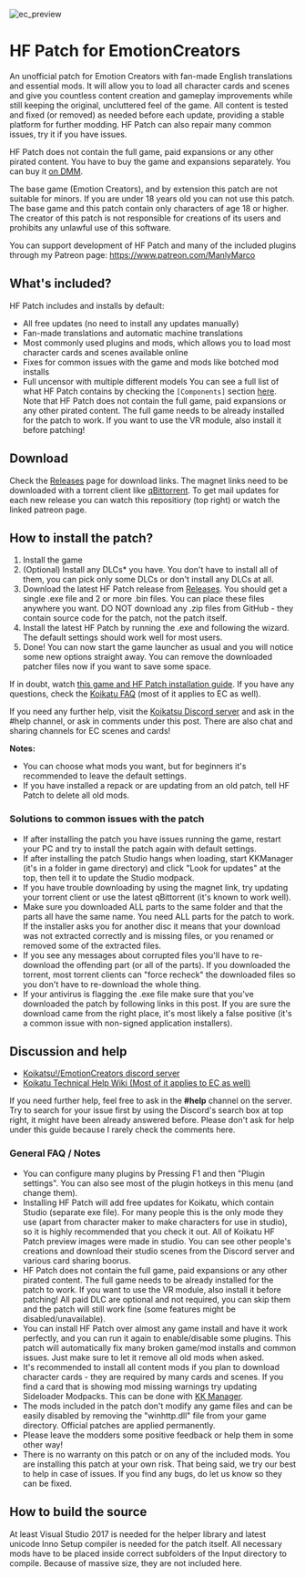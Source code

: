 ![ec_preview](https://user-images.githubusercontent.com/39247311/90802652-d8d7dd80-e317-11ea-9a3e-25ef15bf92b3.png)
# HF Patch for EmotionCreators
An unofficial patch for Emotion Creators with fan-made English translations and essential mods. It will allow you to load all character cards and scenes and give you countless content creation and gameplay improvements while still keeping the original, uncluttered feel of the game. All content is tested and fixed (or removed) as needed before each update, providing a stable platform for further modding. HF Patch can also repair many common issues, try it if you have issues.

HF Patch does not contain the full game, paid expansions or any other pirated content. You have to buy the game and expansions separately. You can buy it [on DMM](https://dlsoft.dmm.co.jp/detail/illusion_0029/).

The base game (Emotion Creators), and by extension this patch are not suitable for minors. If you are under 18 years old you can not use this patch. The base game and this patch contain only characters of age 18 or higher. The creator of this patch is not responsible for creations of its users and prohibits any unlawful use of this software.

You can support development of HF Patch and many of the included plugins through my Patreon page: https://www.patreon.com/ManlyMarco

## What's included?
HF Patch includes and installs by default:
- All free updates (no need to install any updates manually)
- Fan-made translations and automatic machine translations
- Most commonly used plugins and mods, which allows you to load most character cards and scenes available online
- Fixes for common issues with the game and mods like botched mod installs
- Full uncensor with multiple different models
You can see a full list of what HF Patch contains by checking the `[Components]` section [here](https://github.com/ManlyMarco/KK-HF_Patch/blob/master/patch.iss).
Note that HF Patch does not contain the full game, paid expansions or any other pirated content. The full game needs to be already installed for the patch to work. If you want to use the VR module, also install it before patching!

## Download
Check the [Releases](https://github.com/ManlyMarco/EC-HF_Patch/releases) page for download links. The magnet links need to be downloaded with a torrent client like [qBittorrent](https://www.qbittorrent.org/). To get mail updates for each new release you can watch this repositiory (top right) or watch the linked patreon page.

## How to install the patch?
1. Install the game
2. (Optional) Install any DLCs* you have. You don't have to install all of them, you can pick only some DLCs or don't install any DLCs at all.
3. Download the latest HF Patch release from [Releases](https://github.com/ManlyMarco/EC-HF_Patch/releases/latest). You should get a single .exe file and 2 or more .bin files. You can place these files anywhere you want. DO NOT download any .zip files from GitHub - they contain source code for the patch, not the patch itself.
4. Install the latest HF Patch by running the .exe and following the wizard. The default settings should work well for most users.
5. Done! You can now start the game launcher as usual and you will notice some new options straight away. You can remove the downloaded patcher files now if you want to save some space.

If in doubt, watch [this game and HF Patch installation guide](https://www.youtube.com/watch?v=Xece-wF86BM). If you have any questions, check the [Koikatu FAQ](https://wiki.anime-sharing.com/hgames/index.php?title=Koikatu/Technical_Help) (most of it applies to EC as well). 

If you need any further help, visit the [Koikatsu Discord server](https://discord.gg/urDt8CK) and ask in the #help channel, or ask in comments under this post. There are also chat and sharing channels for EC scenes and cards!

**Notes:**
- You can choose what mods you want, but for beginners it's recommended to leave the default settings.
- If you have installed a repack or are updating from an old patch, tell HF Patch to delete all old mods.

### Solutions to common issues with the patch
- If after installing the patch you have issues running the game, restart your PC and try to install the patch again with default settings.
- If after installing the patch Studio hangs when loading, start KKManager (it's in a folder in game directory) and click "Look for updates" at the top, then tell it to update the Studio modpack.
- If you have trouble downloading by using the magnet link, try updating your torrent client or use the latest qBittorrent (it's known to work well).
- Make sure you downloaded ALL parts to the same folder and that the parts all have the same name. You need ALL parts for the patch to work. If the installer asks you for another disc it means that your download was not extracted correctly and is missing files, or you renamed or removed some of the extracted files. 
- If you see any messages about corrupted files you'll have to re-download the offending part (or all of the parts).  If you downloaded the torrent, most torrent clients can "force recheck" the downloaded files so you don't have to re-download the whole thing.
- If your antivirus is flagging the .exe file make sure that you've downloaded the patch by following links in this post. If you are sure the download came from the right place, it's most likely a false positive (it's a common issue with non-signed application installers).

## Discussion and help
- [Koikatsu!/EmotionCreators discord server](https://discord.gg/zS5vJYS)
- [Koikatu Technical Help Wiki (Most of it applies to EC as well)](https://wiki.anime-sharing.com/hgames/index.php?title=Koikatu/Technical_Help)

If you need further help, feel free to ask in the **#help** channel on the server. Try to search for your issue first by using the Discord's search box at top right, it might have been already answered before. Please don't ask for help under this guide because I rarely check the comments here.


### General FAQ / Notes
- You can configure many plugins by Pressing F1 and then "Plugin settings". You can also see most of the plugin hotkeys in this menu (and change them).
- Installing HF Patch will add free updates for Koikatu, which contain Studio (separate exe file). For many people this is the only mode they use (apart from character maker to make characters for use in studio), so it is highly recommended that you check it out. All of Koikatu HF Patch preview images were made in studio. You can see other people's creations and download their studio scenes from the Discord server and various card sharing boorus.
- HF Patch does not contain the full game, paid expansions or any other pirated content. The full game needs to be already installed for the patch to work. If you want to use the VR module, also install it before patching! All paid DLC are optional and not required, you can skip them and the patch will still work fine (some features might be disabled/unavailable).
- You can install HF Patch over almost any game install and have it work perfectly, and you can run it again to enable/disable some plugins. This patch will automatically fix many broken game/mod installs and common issues. Just make sure to let it remove all old mods when asked.
- It's recommended to install all content mods if you plan to download character cards - they are required by many cards and scenes. If you find a card that is showing mod missing warnings try updating Sideloader Modpacks. This can be done with [KK Manager](https://github.com/IllusionMods/KKManager).
- The mods included in the patch don't modify any game files and can be easily disabled by removing the "winhttp.dll" file from your game directory. Official patches are applied permanently.
- Please leave the modders some positive feedback or help them in some other way!
- There is no warranty on this patch or on any of the included mods. You are installing this patch at your own risk. That being said, we try our best to help in case of issues. If you find any bugs, do let us know so they can be fixed.

## How to build the source
At least Visual Studio 2017 is needed for the helper library and latest unicode Inno Setup compiler is needed for the patch itself. All necessary mods have to be placed inside correct subfolders of the Input directory to compile. Because of massive size, they are not included here.
